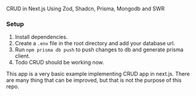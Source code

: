 CRUD in Next.js Using Zod, Shadcn, Prisma, Mongodb and SWR

### Setup
1. Install dependencies.
2. Create a `.env` file in the root directory and add your database url.
3. Run `npm prisma db push` to push changes to db and generate prisma client.
4. Todo CRUD should be working now.

This app is a very basic example implementing CRUD app in next.js. There are many thing that can be improved, but that is not the purpose of this repo.

